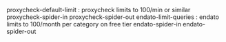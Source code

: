 proxycheck-default-limit : proxycheck limits to 100/min or similar
proxycheck-spider-in
proxycheck-spider-out
endato-limit-queries : endato limits to 100/month per category on free tier
endato-spider-in
endato-spider-out